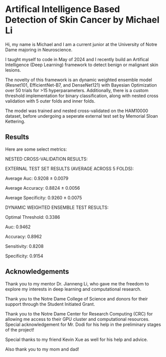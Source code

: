
# Artifical Intelligence Based Detection of Skin Cancer by Michael Li

Hi, my name is Michael and I am a current junior at the University of Notre Dame majoring in Neuroscience.

I taught myself to code in May of 2024 and I recently build an Artifical Intelligence (Deep Learning) framework to detect benign or malignant skin lesions.

The novelty of this framework is an dynamic weighted ensemble model (Resnet101, EfficientNet-B7, and DenseNet121) with Bayesian Optimization over 50 trials for >15 hyperparameters. Additionally, there is a custom threshold implementation for binary classification, along with nested cross validation with 5 outer folds and inner folds.

The model was trained and nested cross-validated on the HAM10000 dataset, before undergoing a seperate external test set by Memorial Sloan Kettering.


## Results
Here are some select metrics:

NESTED CROSS-VALIDATION RESULTS:

EXTERNAL TEST SET RESULTS (AVERAGE ACROSS 5 FOLDS):

Average Auc: 0.9208 ± 0.0079

Average Accuracy: 0.8824 ± 0.0056

Average Specificity: 0.9260 ± 0.0075


DYNAMIC WEIGHTED ENSEMBLE TEST RESULTS:

Optimal Threshold: 0.3386

Auc: 0.9462

Accuracy: 0.8962

Sensitivity: 0.8208

Specificity: 0.9154


## Acknowledgements

Thank you to my mentor Dr. Jianneng Li, who gave me the freedom to explore my interests in deep learning and computational research.

Thank you to the Notre Dame College of Science and donors for their support through the Student Initiated Grant.

Thank you to the Notre Dame Center for Research Computing (CRC) for allowing me access to their GPU cluster and computational resources. Special acknowledgement for Mr. Dodi for his help in the preliminary stages of the project!

Special thanks to my friend Kevin Xue as well for his help and advice.

Also thank you to my mom and dad!
